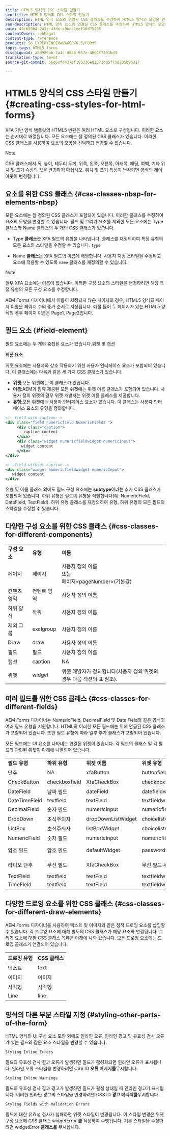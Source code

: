 ```yaml
---
title: HTML5 양식의 CSS 스타일 만들기
seo-title: HTML5 양식의 CSS 스타일 만들기
description: HTML 양식 요소와 연결된 CSS 클래스를 수정하여 HTML5 양식의 모양을 변경하는 방법을 알아봅니다.
seo-description: HTML 양식 요소와 연결된 CSS 클래스를 수정하여 HTML5 양식의 모양을 변경하는 방법을 알아봅니다.
uuid: 43c689b4-243c-43de-a8be-1eef10d75295
contentOwner: robhagat
content-type: reference
products: SG_EXPERIENCEMANAGER/6.5/FORMS
topic-tags: hTML5_forms
discoiquuid: a8d986ab-2a4c-488b-957e-4606f7391bd3
translation-type: tm+mt
source-git-commit: 56c6cfd437ef185336e81373bd5f758205b96317

---
```



# HTML5 양식의 CSS 스타일 만들기 {#creating-css-styles-for-html-forms}

XFA 기반 양식 템플릿의 HTML5 변환은 여러 HTML 요소로 구성됩니다. 이러한 요소는 순서대로 배열됩니다. 모든 요소에는 잘 정의된 CSS 클래스가 있습니다. 이러한 CSS 클래스를 사용하여 요소의 모양을 선택하고 변경할 수 있습니다.

>[!NOTE]
>
>CSS 클래스에서 폭, 높이, 테두리 두께, 위쪽, 왼쪽, 오른쪽, 아래쪽, 패딩, 여백, 기타 위치 및 크기 속성의 값을 변경하지 마십시오. 위치 및 크기 특성이 변경되면 양식의 레이아웃이 변경됩니다.

## 요소를 위한 CSS 클래스 {#css-classes-nbsp-for-elements-nbsp}

모든 요소에는 잘 정의된 CSS 클래스가 포함되어 있습니다. 이러한 클래스를 수정하여 요소의 모양을 변경할 수 있습니다. 필드 및 그리기 요소를 제외한 모든 요소에는 Type 클래스와 Name 클래스의 두 개의 CSS 클래스가 있습니다.

* Type **클래스는** XFA 필드의 유형을 나타냅니다. 클래스를 재정의하여 특정 유형의 모든 요소의 스타일을 수정할 수 있습니다. `type`

* Name **클래스는** XFA 필드의 이름에 해당합니다. 사용자 지정 스타일을 수정하고 요소에 적용할 수 있도록 `name` 클래스를 재정의할 수 있습니다.

>[!NOTE]
>
>일부 XFA 요소에는 이름이 없습니다. 이러한 구성 요소의 스타일을 변경하려면 해당 특정 유형의 모든 구성 요소를 수정합니다.

AEM Forms 디자이너에서 이름이 지정되지 않은 페이지의 경우, HTML5 양식의 페이지 이름은 페이지 수의 증가 순서로 지정됩니다. 예를 들어 두 페이지가 있는 HTML5 양식의 경우 페이지 이름은 Page1, Page2입니다.

## 필드 요소 {#field-element}

필드 요소에는 두 개의 중첩된 요소가 있습니다.위젯 및 캡션

**위젯 요소**

위젯 요소에는 사용자와 상호 작용하기 위한 사용자 인터페이스 요소가 포함되어 있습니다. 이 클래스에는 다음과 같은 세 가지 CSS 클래스가 있습니다.

* **위젯**:모든 위젯에는 이 클래스가 있습니다.
* **이름**:AEM과 함께 제공된 모든 위젯에는 위젯 이름 클래스가 포함되어 있습니다. 사용자 정의 위젯의 경우 위젯 개발자는 위젯 이름 클래스를 제공합니다.
* **유형**:모든 위젯에는 사용자 인터페이스 요소가 있습니다. 이 클래스는 사용자 인터페이스 요소의 유형을 정의합니다.

```xml
<!--field with caption-->
<div class="field numericfield NumericField3 ">
     <div class="caption">
        caption content
     </div>
     <div class="widget numericfieldwidget numericInput">
       widget content
     </div>
</div>

<!--field without caption-->
<div class="widget numericfieldwidget numericInput">
   widget content
</div>
```

유형 및 이름 클래스 외에도 필드 구성 요소에는 **subtype**&#x200B;이라는 추가 CSS 클래스가 포함되어 있습니다. 하위 유형은 필드의 유형을 식별합니다(예: NumericField, DateField, TextField). 하위 유형 클래스를 재정의하여 유형, 하위 유형의 모든 필드의 스타일을 수정할 수 있습니다.

## 다양한 구성 요소를 위한 CSS 클래스 {#css-classes-for-different-components}

<table>
 <tbody>
  <tr>
   <td><strong>구성 요소</strong></td>
   <td><strong>유형</strong></td>
   <td><strong>이름</strong></td>
  </tr>
  <tr>
   <td>페이지</td>
   <td>페이지</td>
   <td>사용자 정의 이름<br /> 또는<br /> 페이지&lt;pageNumber&gt;(기본값)</td>
  </tr>
  <tr>
   <td>컨텐츠 영역</td>
   <td>컨텐트 영역</td>
   <td>사용자 정의 이름</td>
  </tr>
  <tr>
   <td>하위 양식</td>
   <td>하위</td>
   <td>사용자 정의 이름</td>
  </tr>
  <tr>
   <td>제외 그룹</td>
   <td>exclgroup</td>
   <td>사용자 정의 이름</td>
  </tr>
  <tr>
   <td>Draw</td>
   <td>draw</td>
   <td>사용자 정의 이름</td>
  </tr>
  <tr>
   <td>필드</td>
   <td>필드</td>
   <td>사용자 정의 이름</td>
  </tr>
  <tr>
   <td>캡션</td>
   <td>caption</td>
   <td>NA</td>
  </tr>
  <tr>
   <td>위젯</td>
   <td>widget</td>
   <td>위젯 개발자가 정의합니다(사용자 정의 위젯의 경우 다음 섹션의 표 참조).</td>
  </tr>
 </tbody>
</table>

## 여러 필드를 위한 CSS 클래스 {#css-classes-for-different-fields}

AEM Forms 디자이너는 NumericField, DecimalField 및 Date Field와 같은 양식의 여러 필드 유형을 지원합니다. HTML의 이러한 모든 필드에는 위에 언급된 CSS 클래스가 포함되어 있습니다. 또한 필드 유형에 따라 일부 추가 클래스가 포함되어 있습니다.

모든 필드에는 UI 요소를 나타내는 연결된 위젯이 있습니다. 각 필드의 클래스 및 각 필드와 관련된 위젯이 아래에 나열되어 있습니다.

<table>
 <tbody>
  <tr>
   <td><strong>필드 유형</strong></td>
   <td><strong>하위 유형</strong></td>
   <td><strong>위젯 이름</strong></td>
   <td><strong>위젯 유형</strong></td>
   <td><strong>HTML UI 태그</strong></td>
  </tr>
  <tr>
   <td>단추<br type="_moz" /> </td>
   <td>NA</td>
   <td>xfaButton<br type="_moz" /> </td>
   <td>buttonfieldwidget<br type="_moz" /> </td>
   <td>입력 유형=버튼<br type="_moz" /> </td>
  </tr>
  <tr>
   <td>CheckButton<br type="_moz" /> </td>
   <td>checkboxfield<br /> </td>
   <td>XfaCheckBox<br type="_moz" /> </td>
   <td>checkboxfieldwidget<br type="_moz" /> </td>
   <td>입력 유형=확인란<br type="_moz" /> </td>
  </tr>
  <tr>
   <td>DateField<br type="_moz" /> </td>
   <td>날짜 필드<br type="_moz" /> </td>
   <td>dateField<br type="_moz" /> </td>
   <td>datefieldwidget<br type="_moz" /> </td>
   <td>input type=text<br type="_moz" /> </td>
  </tr>
  <tr>
   <td>DateTimeField<br type="_moz" /> </td>
   <td>textfield<br type="_moz" /> </td>
   <td>textField<br type="_moz" /> </td>
   <td>textfieldwidget</td>
   <td>input type=text<br type="_moz" /> </td>
  </tr>
  <tr>
   <td>DecimalField<br type="_moz" /> </td>
   <td>숫자 필드<br type="_moz" /> </td>
   <td>numericInput<br type="_moz" /> </td>
   <td>numericfieldwidget<br type="_moz" /> </td>
   <td>input type=text<br type="_moz" /> </td>
  </tr>
  <tr>
   <td>DropDown<br type="_moz" /> </td>
   <td>초식주의자<br type="_moz" /> </td>
   <td>dropDownListWidget<br type="_moz" /> </td>
   <td>choicelistwidget<br type="_moz" /> </td>
   <td>select</td>
  </tr>
  <tr>
   <td>ListBox<br type="_moz" /> </td>
   <td>초식주의자<br type="_moz" /> </td>
   <td>listBoxWidget<br type="_moz" /> </td>
   <td>choicelistwidget<br type="_moz" /> </td>
   <td>ol</td>
  </tr>
  <tr>
   <td>NumericField<br type="_moz" /> </td>
   <td>숫자 필드<br type="_moz" /> </td>
   <td>numericInput<br type="_moz" /> </td>
   <td>numericfieldwidget<br type="_moz" /> </td>
   <td>input type=text<br type="_moz" /> </td>
  </tr>
  <tr>
   <td>암호 필드<br type="_moz" /> </td>
   <td>암호 필드<br type="_moz" /> </td>
   <td>defaultWidget<br type="_moz" /> </td>
   <td>passwordfieldwidget<br type="_moz" /> </td>
   <td>input type=password<br type="_moz" /> </td>
  </tr>
  <tr>
   <td>라디오 단추<br type="_moz" /> </td>
   <td>무선 필드<br type="_moz" /> </td>
   <td>XfaCheckBox<br type="_moz" /> </td>
   <td>무선 필드 위젯<br type="_moz" /> </td>
   <td>input type=radio<br type="_moz" /> </td>
  </tr>
  <tr>
   <td>TextField<br type="_moz" /> </td>
   <td>textfield<br type="_moz" /> </td>
   <td>textField<br type="_moz" /> </td>
   <td>textfieldwidget<br type="_moz" /> </td>
   <td>input type=text<br type="_moz" /> </td>
  </tr>
  <tr>
   <td>TimeField<br type="_moz" /> </td>
   <td>textfield<br type="_moz" /> </td>
   <td>textField<br type="_moz" /> </td>
   <td>textfieldwidget<br type="_moz" /> </td>
   <td>input type=text<br type="_moz" /> </td>
  </tr>
 </tbody>
</table>

## 다양한 드로잉 요소를 위한 CSS 클래스 {#css-classes-for-different-draw-elements}

AEM Forms 디자이너를 사용하여 텍스트 및 이미지와 같은 정적 드로잉 요소를 삽입할 수 있습니다. 각 드로잉 요소에 대해 별도의 CSS 클래스가 해당 요소와 연결됩니다. 그리기 요소에 대한 CSS 클래스 목록은 아래에 나와 있습니다. 모든 드로잉 요소에는 드로잉 클래스가 연결되어 있습니다.

| **드로잉 유형** | **CSS 클래스** |
|---|---|
| 텍스트 | text |
| 이미지 | 이미지 |
| 사각형 | 사각형 |
| Line | line |

## 양식의 다른 부분 스타일 지정 {#styling-other-parts-of-the-form}

HTML 양식의 UI 구성 요소 모양 외에도 인라인 오류, 인라인 경고 및 유효성 검사 오류가 있는 필드와 같은 요소 스타일을 변경할 수 있습니다.

`Styling Inline Errors`

필드의 유효성 검사 결과 오류가 발생하면 필드가 활성화되면 인라인 오류가 표시됩니다. 인라인 오류 스타일을 변경하려면 CSS ID **오류 메시지를**&#x200B;무시합니다.

`Styling Inline Warnings`

필드의 유효성 검사 결과 경고가 발생하면 필드가 활성 상태일 때 인라인 경고가 표시됩니다. 이러한 인라인 경고의 스타일을 변경하려면 CSS ID **경고 메시지를**&#x200B;무시합니다.

`Styling Fields with Validation Errors`

필드에 대한 유효성 검사가 실패하면 위젯 스타일이 변경됩니다. 이 스타일 변경은 위젯 구성 요소에 CSS 클래스 widgetError **를** 적용하여 수행됩니다. 기본 스타일을 수정하려면 widgetError **클래스를** 무시합니다.
